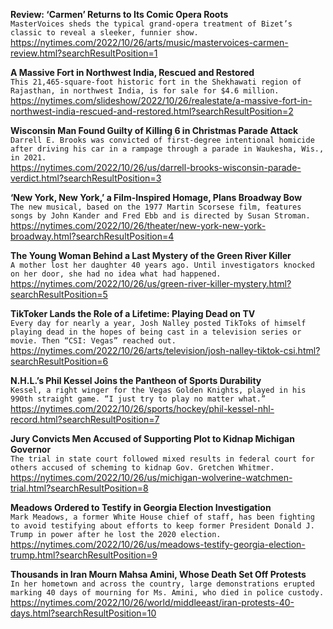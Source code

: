 **Review: ‘Carmen’ Returns to Its Comic Opera Roots**\
`MasterVoices sheds the typical grand-opera treatment of Bizet’s classic to reveal a sleeker, funnier show.`\
https://nytimes.com/2022/10/26/arts/music/mastervoices-carmen-review.html?searchResultPosition=1

**A Massive Fort in Northwest India, Rescued and Restored**\
`This 21,465-square-foot historic fort in the Shekhawati region of Rajasthan, in northwest India, is for sale for $4.6 million.`\
https://nytimes.com/slideshow/2022/10/26/realestate/a-massive-fort-in-northwest-india-rescued-and-restored.html?searchResultPosition=2

**Wisconsin Man Found Guilty of Killing 6 in Christmas Parade Attack**\
`Darrell E. Brooks was convicted of first-degree intentional homicide after driving his car in a rampage through a parade in Waukesha, Wis., in 2021.`\
https://nytimes.com/2022/10/26/us/darrell-brooks-wisconsin-parade-verdict.html?searchResultPosition=3

**‘New York, New York,’ a Film-Inspired Homage, Plans Broadway Bow**\
`The new musical, based on the 1977 Martin Scorsese film, features songs by John Kander and Fred Ebb and is directed by Susan Stroman.`\
https://nytimes.com/2022/10/26/theater/new-york-new-york-broadway.html?searchResultPosition=4

**The Young Woman Behind a Last Mystery of the Green River Killer**\
`A mother lost her daughter 40 years ago. Until investigators knocked on her door, she had no idea what had happened.`\
https://nytimes.com/2022/10/26/us/green-river-killer-mystery.html?searchResultPosition=5

**TikToker Lands the Role of a Lifetime: Playing Dead on TV**\
`Every day for nearly a year, Josh Nalley posted TikToks of himself playing dead in the hopes of being cast in a television series or movie. Then “CSI: Vegas” reached out.`\
https://nytimes.com/2022/10/26/arts/television/josh-nalley-tiktok-csi.html?searchResultPosition=6

**N.H.L.’s Phil Kessel Joins the Pantheon of Sports Durability**\
`Kessel, a right winger for the Vegas Golden Knights, played in his 990th straight game. “I just try to play no matter what.”`\
https://nytimes.com/2022/10/26/sports/hockey/phil-kessel-nhl-record.html?searchResultPosition=7

**Jury Convicts Men Accused of Supporting Plot to Kidnap Michigan Governor**\
`The trial in state court followed mixed results in federal court for others accused of scheming to kidnap Gov. Gretchen Whitmer.`\
https://nytimes.com/2022/10/26/us/michigan-wolverine-watchmen-trial.html?searchResultPosition=8

**Meadows Ordered to Testify in Georgia Election Investigation**\
`Mark Meadows, a former White House chief of staff, has been fighting to avoid testifying about efforts to keep former President Donald J. Trump in power after he lost the 2020 election.`\
https://nytimes.com/2022/10/26/us/meadows-testify-georgia-election-trump.html?searchResultPosition=9

**Thousands in Iran Mourn Mahsa Amini, Whose Death Set Off Protests**\
`In her hometown and across the country, large demonstrations erupted marking 40 days of mourning for Ms. Amini, who died in police custody.`\
https://nytimes.com/2022/10/26/world/middleeast/iran-protests-40-days.html?searchResultPosition=10

